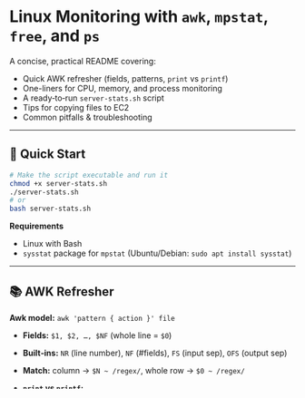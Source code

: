 # Linux Monitoring with `awk`, `mpstat`, `free`, and `ps`

A concise, practical README covering:

* Quick AWK refresher (fields, patterns, `print` vs `printf`)
* One-liners for CPU, memory, and process monitoring
* A ready‑to‑run `server-stats.sh` script
* Tips for copying files to EC2
* Common pitfalls & troubleshooting

---

## 🚀 Quick Start

```bash
# Make the script executable and run it
chmod +x server-stats.sh
./server-stats.sh
# or
bash server-stats.sh
```

**Requirements**

* Linux with Bash
* `sysstat` package for `mpstat` (Ubuntu/Debian: `sudo apt install sysstat`)

---

## 📚 AWK Refresher

**Awk model:** `awk 'pattern { action }' file`

* **Fields:** `$1, $2, …, $NF` (whole line = `$0`)
* **Built‑ins:** `NR` (line number), `NF` (#fields), `FS` (input sep), `OFS` (output sep)
* **Match:** column → `$N ~ /regex/`, whole row → `$0 ~ /regex/`
* **`print` vs `printf`:**

  * `print a, b` → quick, auto space + newline
  * `printf "x=%.2f\n", x` → formatted, **no auto newline**

**Useful snippets**

```bash
awk 'NR>1' file                  # skip header
awk '$13 > 90' file              # numeric filter on a column
awk '$0 ~ /pattern/' file        # regex on a whole row
awk '{ printf "x=%.2f\n", $3/$2*100 }'  # formatted percentage
awk '{ print $NF }'              # last field
```

---

## 🧠 Monitoring One‑Liners

### CPU used with `mpstat`

In `mpstat` output that includes time (e.g., `11:11:42 PM`), `%idle` is typically **column 13**. CPU used = `100 - %idle`.

```bash
mpstat | awk '$13 ~ /[0-9.]+/ { print 100 - $13 "% used" }'
```

> The header line is skipped because `%idle` (text) doesn’t match the numeric regex.

### Memory usage with `free -m`

* `Mem:` line columns: `$2=total`, `$3=used`, `$7=available`
* **Used MB** ≈ `$2 - $7` (practical used) or simply `$3`
* **Used %** = `$3/$2 * 100`

```bash
free -m | awk 'NR==2 { printf "Memory: %s/%sMB (%.2f%%)\n", $3, $2, $3*100/$2 }'
```

> Values change across runs because memory is dynamic (kernel caches, processes, etc.).

### Top processes by memory / CPU

```bash
# Top 5 by memory
ps -eo pid,ppid,cmd,%mem,%cpu --sort=-%mem | head -n 6

# Top 5 by CPU
ps -eo pid,ppid,cmd,%mem,%cpu --sort=-%cpu | head -n 6
```

> First line is the header; the next 5 are the top consumers.

### Row vs Column conditions (awk)

```bash
# Column filter: idle > 90
awk '$13 > 90' dummy_mpstat.txt

# Row filter: select lines containing the word "all"
awk '$0 ~ /all/' dummy_mpstat.txt

# Combine row + column filters
awk '$0 ~ /all/ && $13 > 90' dummy_mpstat.txt
```

---

## 🧩 Script: `server-stats.sh`

```bash
#!/usr/bin/env bash
set -euo pipefail

get_cpu_usage() {
  echo "CPU usage:"
  mpstat | awk '$13 ~ /[0-9.]+/ { print 100 - $13 "% used" }'
}

get_memory_usage() {
  echo "Memory usage:"
  free -m | awk 'NR==2 { printf "Memory Usage: %s/%sMB (%.2f%%)\n", $3, $2, $3*100/$2 }'
}

get_disk_usage() {
  echo "Disk usage:"
  df -h --total | awk '$1 == "total" { print "Used: " $3 ", Free: " $4 ", Total: " $2 }'
}

get_top_mem_usage() {
  echo "Top 5 Processes by memory usage"
  ps -eo pid,ppid,cmd,%mem,%cpu --sort=-%mem | head -n 6
}

get_top_cpu_usage() {
  echo "Top 5 Processes by cpu usage"
  ps -eo pid,ppid,cmd,%mem,%cpu --sort=-%cpu | head -n 6
}

get_extra_stats() {
  echo "Uptime:"
  uptime

  echo "Load Avg:"
  cat /proc/loadavg

  echo "Logged in users:"
  who
}

main() {
  echo "Server Performance stats"
  echo "---------------------------------------------"
  get_cpu_usage
  get_memory_usage
  get_disk_usage
  get_top_mem_usage
  get_top_cpu_usage
  get_extra_stats
}

main
```

**Install `mpstat` if missing**

```bash
sudo apt update && sudo apt install -y sysstat
```

---

## ☁️ Copying files to EC2

### SCP (publicly reachable EC2)

```bash
# file -> EC2
scp -i /path/to/key.pem ./local.file ubuntu@ec2-xx-xx-xx-xx.compute.amazonaws.com:/home/ubuntu/

# directory -> EC2
scp -i /path/to/key.pem -r ./localdir ubuntu@ec2-xx:/home/ubuntu/

# EC2 -> local
scp -i /path/to/key.pem ubuntu@ec2-xx:/home/ubuntu/remote.file ./
```

> Usernames vary: `ubuntu` (Ubuntu), `ec2-user` (Amazon Linux/RHEL), `centos` (CentOS), `admin`/`debian` (Debian).

### rsync (sync only deltas)

```bash
rsync -avz -e "ssh -i /path/to/key.pem" ./localdir ubuntu@ec2-xx:/home/ubuntu/localdir
```

### SSM (no SSH ingress / private subnets)

```bash
scp -o "ProxyCommand=aws ssm start-session --target i-0123456789abcdef0 \
 --document-name AWS-StartSSHSession --parameters 'portNumber=22'" \
 -i /path/to/key.pem ./local.file ubuntu@i-0123456789abcdef0:/home/ubuntu/
```

### S3 as a relay

```bash
aws s3 cp ./local.file s3://your-bucket/path/local.file
# on EC2
aws s3 cp s3://your-bucket/path/local.file /home/ubuntu/
```

---

## 🧰 Troubleshooting & Pitfalls

* **Smart quotes** in awk (e.g., `“ ”`, `‘ ’`) → use plain quotes `'` and `"` only.
* **`mpstat` column index**: with timestamps, `%idle` is `$13`; without, it may shift. Adjust accordingly.
* **Runaway string constant**: usually a missing closing quote in `awk`.
* **Awk concatenation**: `print x " MB"` (no `+`).
* **Defined functions never run**: remember to call `main` at the end of your script.
* **Permission denied** when copying to system paths: upload to home dir, then `sudo mv` into place.

---
project URl: https://roadmap.sh/projects/server-stats
